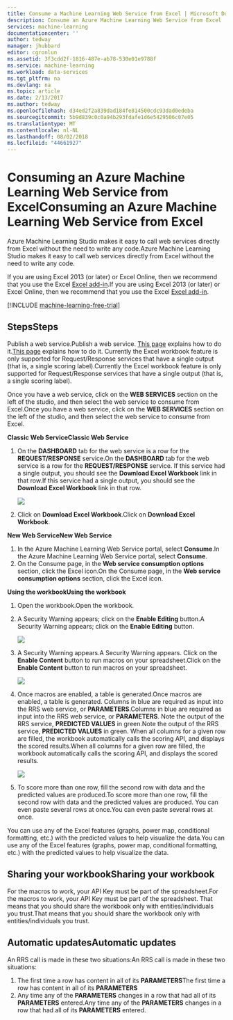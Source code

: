```yaml
---
title: Consume a Machine Learning Web Service from Excel | Microsoft Docs
description: Consume an Azure Machine Learning Web Service from Excel
services: machine-learning
documentationcenter: ''
author: tedway
manager: jhubbard
editor: cgronlun
ms.assetid: 3f3cdd2f-1816-487e-ab78-530e01e9788f
ms.service: machine-learning
ms.workload: data-services
ms.tgt_pltfrm: na
ms.devlang: na
ms.topic: article
ms.date: 2/13/2017
ms.author: tedway
ms.openlocfilehash: d34ed2f2a839dad184fe814500cdc93dad0edeba
ms.sourcegitcommit: 5b9d839c0c0a94b293fdafe1d6e5429506c07e05
ms.translationtype: MT
ms.contentlocale: nl-NL
ms.lasthandoff: 08/02/2018
ms.locfileid: "44661927"
---
```

# <a name="consuming-an-azure-machine-learning-web-service-from-excel"></a><span data-ttu-id="e3380-103">Consuming an Azure Machine Learning Web Service from Excel</span><span class="sxs-lookup"><span data-stu-id="e3380-103">Consuming an Azure Machine Learning Web Service from Excel</span></span>
 <span data-ttu-id="e3380-104">Azure Machine Learning Studio makes it easy to call web services directly from Excel without the need to write any code.</span><span class="sxs-lookup"><span data-stu-id="e3380-104">Azure Machine Learning Studio makes it easy to call web services directly from Excel without the need to write any code.</span></span>

<span data-ttu-id="e3380-105">If you are using Excel 2013 (or later) or Excel Online, then we recommend that you use the Excel [Excel add-in](machine-learning-excel-add-in-for-web-services.md).</span><span class="sxs-lookup"><span data-stu-id="e3380-105">If you are using Excel 2013 (or later) or Excel Online, then we recommend that you use the Excel [Excel add-in](machine-learning-excel-add-in-for-web-services.md).</span></span>

[!INCLUDE [machine-learning-free-trial](../../includes/machine-learning-free-trial.md)]

## <a name="steps"></a><span data-ttu-id="e3380-106">Steps</span><span class="sxs-lookup"><span data-stu-id="e3380-106">Steps</span></span>
<span data-ttu-id="e3380-107">Publish a web service.</span><span class="sxs-lookup"><span data-stu-id="e3380-107">Publish a web service.</span></span> <span data-ttu-id="e3380-108">[This page](machine-learning-walkthrough-5-publish-web-service.md) explains how to do it.</span><span class="sxs-lookup"><span data-stu-id="e3380-108">[This page](machine-learning-walkthrough-5-publish-web-service.md) explains how to do it.</span></span> <span data-ttu-id="e3380-109">Currently the Excel workbook feature is only supported for Request/Response services that have a single output (that is, a single scoring label).</span><span class="sxs-lookup"><span data-stu-id="e3380-109">Currently the Excel workbook feature is only supported for Request/Response services that have a single output (that is, a single scoring label).</span></span> 

<span data-ttu-id="e3380-110">Once you have a web service, click on the **WEB SERVICES** section on the left of the studio, and then select the web service to consume from Excel.</span><span class="sxs-lookup"><span data-stu-id="e3380-110">Once you have a web service, click on the **WEB SERVICES** section on the left of the studio, and then select the web service to consume from Excel.</span></span>

<span data-ttu-id="e3380-111">**Classic Web Service**</span><span class="sxs-lookup"><span data-stu-id="e3380-111">**Classic Web Service**</span></span>

1. <span data-ttu-id="e3380-112">On the **DASHBOARD** tab for the web service is a row for the **REQUEST/RESPONSE** service.</span><span class="sxs-lookup"><span data-stu-id="e3380-112">On the **DASHBOARD** tab for the web service is a row for the **REQUEST/RESPONSE** service.</span></span> <span data-ttu-id="e3380-113">If this service had a single output, you should see the **Download Excel Workbook** link in that row.</span><span class="sxs-lookup"><span data-stu-id="e3380-113">If this service had a single output, you should see the **Download Excel Workbook** link in that row.</span></span>
   
    ![][1]
2. <span data-ttu-id="e3380-114">Click on **Download Excel Workbook**.</span><span class="sxs-lookup"><span data-stu-id="e3380-114">Click on **Download Excel Workbook**.</span></span>

<span data-ttu-id="e3380-115">**New Web Service**</span><span class="sxs-lookup"><span data-stu-id="e3380-115">**New Web Service**</span></span>

1. <span data-ttu-id="e3380-116">In the Azure Machine Learning Web Service portal, select **Consume**.</span><span class="sxs-lookup"><span data-stu-id="e3380-116">In the Azure Machine Learning Web Service portal, select **Consume**.</span></span>
2. <span data-ttu-id="e3380-117">On the Consume page, in the **Web service consumption options** section, click the Excel icon.</span><span class="sxs-lookup"><span data-stu-id="e3380-117">On the Consume page, in the **Web service consumption options** section, click the Excel icon.</span></span>

<span data-ttu-id="e3380-118">**Using the workbook**</span><span class="sxs-lookup"><span data-stu-id="e3380-118">**Using the workbook**</span></span>

1. <span data-ttu-id="e3380-119">Open the workbook.</span><span class="sxs-lookup"><span data-stu-id="e3380-119">Open the workbook.</span></span>
2. <span data-ttu-id="e3380-120">A Security Warning appears; click on the **Enable Editing** button.</span><span class="sxs-lookup"><span data-stu-id="e3380-120">A Security Warning appears; click on the **Enable Editing** button.</span></span>
   
    ![][2]
3. <span data-ttu-id="e3380-121">A Security Warning appears.</span><span class="sxs-lookup"><span data-stu-id="e3380-121">A Security Warning appears.</span></span> <span data-ttu-id="e3380-122">Click on the **Enable Content** button to run macros on your spreadsheet.</span><span class="sxs-lookup"><span data-stu-id="e3380-122">Click on the **Enable Content** button to run macros on your spreadsheet.</span></span>
   
    ![][3]
4. <span data-ttu-id="e3380-123">Once macros are enabled, a table is generated.</span><span class="sxs-lookup"><span data-stu-id="e3380-123">Once macros are enabled, a table is generated.</span></span> <span data-ttu-id="e3380-124">Columns in blue are required as input into the RRS web service, or **PARAMETERS**.</span><span class="sxs-lookup"><span data-stu-id="e3380-124">Columns in blue are required as input into the RRS web service, or **PARAMETERS**.</span></span> <span data-ttu-id="e3380-125">Note the output of the RRS service, **PREDICTED VALUES** in green.</span><span class="sxs-lookup"><span data-stu-id="e3380-125">Note the output of the RRS service, **PREDICTED VALUES** in green.</span></span> <span data-ttu-id="e3380-126">When all columns for a given row are filled, the workbook automatically calls the scoring API, and displays the scored results.</span><span class="sxs-lookup"><span data-stu-id="e3380-126">When all columns for a given row are filled, the workbook automatically calls the scoring API, and displays the scored results.</span></span>
   
    ![][4]
5. <span data-ttu-id="e3380-127">To score more than one row, fill the second row with data and the predicted values are produced.</span><span class="sxs-lookup"><span data-stu-id="e3380-127">To score more than one row, fill the second row with data and the predicted values are produced.</span></span> <span data-ttu-id="e3380-128">You can even paste several rows at once.</span><span class="sxs-lookup"><span data-stu-id="e3380-128">You can even paste several rows at once.</span></span>

<span data-ttu-id="e3380-129">You can use any of the Excel features (graphs, power map, conditional formatting, etc.) with the predicted values to help visualize the data.</span><span class="sxs-lookup"><span data-stu-id="e3380-129">You can use any of the Excel features (graphs, power map, conditional formatting, etc.) with the predicted values to help visualize the data.</span></span>    

## <a name="sharing-your-workbook"></a><span data-ttu-id="e3380-130">Sharing your workbook</span><span class="sxs-lookup"><span data-stu-id="e3380-130">Sharing your workbook</span></span>
<span data-ttu-id="e3380-131">For the macros to work, your API Key must be part of the spreadsheet.</span><span class="sxs-lookup"><span data-stu-id="e3380-131">For the macros to work, your API Key must be part of the spreadsheet.</span></span> <span data-ttu-id="e3380-132">That means that you should share the workbook only with entities/individuals you trust.</span><span class="sxs-lookup"><span data-stu-id="e3380-132">That means that you should share the workbook only with entities/individuals you trust.</span></span>

## <a name="automatic-updates"></a><span data-ttu-id="e3380-133">Automatic updates</span><span class="sxs-lookup"><span data-stu-id="e3380-133">Automatic updates</span></span>
<span data-ttu-id="e3380-134">An RRS call is made in these two situations:</span><span class="sxs-lookup"><span data-stu-id="e3380-134">An RRS call is made in these two situations:</span></span>

1. <span data-ttu-id="e3380-135">The first time a row has content in all of its **PARAMETERS**</span><span class="sxs-lookup"><span data-stu-id="e3380-135">The first time a row has content in all of its **PARAMETERS**</span></span>
2. <span data-ttu-id="e3380-136">Any time any of the **PARAMETERS** changes in a row that had all of its **PARAMETERS** entered.</span><span class="sxs-lookup"><span data-stu-id="e3380-136">Any time any of the **PARAMETERS** changes in a row that had all of its **PARAMETERS** entered.</span></span>

[1]: https://docstestmedia1.blob.core.windows.net/azure-media/articles/machine-learning/media/machine-learning-consuming-from-excel/excellink.png
[2]: https://docstestmedia1.blob.core.windows.net/azure-media/articles/machine-learning/media/machine-learning-consuming-from-excel/enableeditting.png
[3]: https://docstestmedia1.blob.core.windows.net/azure-media/articles/machine-learning/media/machine-learning-consuming-from-excel/enablecontent.png
[4]: https://docstestmedia1.blob.core.windows.net/azure-media/articles/machine-learning/media/machine-learning-consuming-from-excel/sampletable.png




